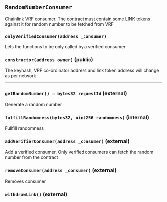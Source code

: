 ## `RandomNumberConsumer`

Chainlink VRF consumer. The contract must contain some LINK tokens against it for random number to be fetched from VRF



### `onlyVerifiedConsumer(address _consumer)`

Lets the functions to be only called by a verified consumer





### `constructor(address owner)` (public)

The keyhash, VRF co-ordinator address and link token address will change as per network


-----


### `getRandomNumber() → bytes32 requestId` (external)

Generate a random number




### `fulfillRandomness(bytes32, uint256 randomness)` (internal)

Fullfill randomness



### `addVerifierConsumer(address _consumer)` (external)

Add a verified consumer. Only verified consumers can fetch the random number from the contract




### `removeConsumer(address _consumer)` (external)

Removes consumer




### `withdrawLink()` (external)









